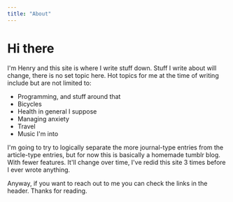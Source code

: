 ```yaml
---
title: "About"
---
```


# Hi there

I'm Henry and this site is where I write stuff down. Stuff I write about will change, there is no set topic here. Hot topics for me at the time of writing include but are not limited to:

- Programming, and stuff around that
- Bicycles
- Health in general I suppose
- Managing anxiety
- Travel
- Music I'm into

I'm going to try to logically separate the more journal-type entries from the article-type entries, but for now this is basically a homemade tumblr blog. With fewer features. It'll change over time, I've redid this site 3 times before I ever wrote anything. 

Anyway, if you want to reach out to me you can check the links in the header. Thanks for reading. 
